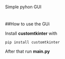 #
Simple pyhon GUI
#

##How to use the GUi

Install **customtkinter** with
```
pip install customtkinter
```
After that  run **main.py**
